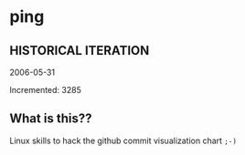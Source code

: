 # ping

## HISTORICAL ITERATION
2006-05-31

Incremented: 3285

## What is this?? 
Linux skills to hack the github commit visualization chart `;-)`
